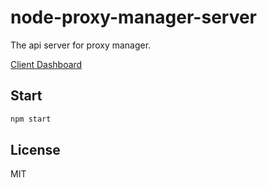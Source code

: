 # node-proxy-manager-server

The api server for proxy manager.

[Client Dashboard](https://github.com/jigsawye/node-proxy-manager-client)

## Start

```sh
npm start
```

## License

MIT
